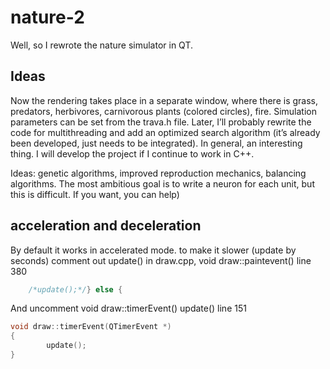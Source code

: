 # nature-2
Well, so I rewrote the nature simulator in QT. 

## Ideas
Now the rendering takes place in a separate window, where there is grass, predators, herbivores, carnivorous plants (colored circles), fire. Simulation parameters can be set from the trava.h file. Later, I’ll probably rewrite the code for multithreading and add an optimized search algorithm (it’s already been developed, just needs to be integrated). In general, an interesting thing. I will develop the project if I continue to work in C++.

Ideas: genetic algorithms, improved reproduction mechanics, balancing algorithms. The most ambitious goal is to write a neuron for each unit, but this is difficult. If you want, you can help)

## acceleration and deceleration
By default it works in accelerated mode. to make it slower (update by seconds) comment out update() in draw.cpp, void draw::paintevent() line 380
```Cpp
    /*update();*/} else {
```
And uncomment void draw::timerEvent() update() line 151
```Cpp
void draw::timerEvent(QTimerEvent *)
{
        update();
}
```


